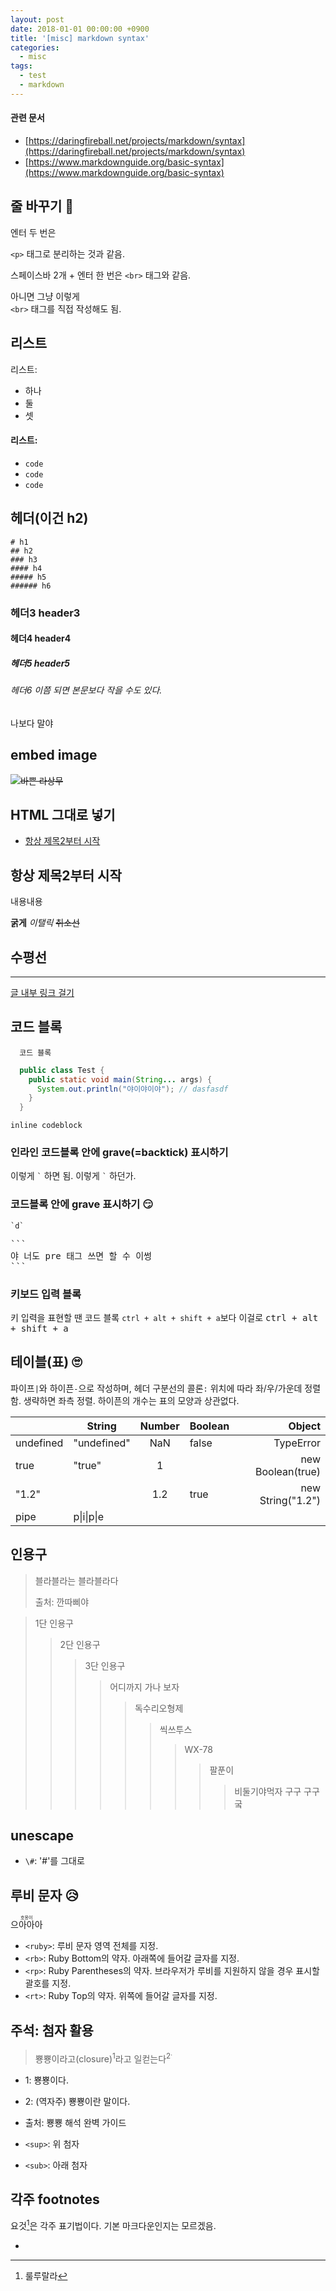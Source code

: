 ```yaml
---
layout: post
date: 2018-01-01 00:00:00 +0900
title: '[misc] markdown syntax'
categories:
  - misc
tags:
  - test
  - markdown
---
```


#### 관련 문서

- [https://daringfireball.net/projects/markdown/syntax](https://daringfireball.net/projects/markdown/syntax)
- [https://www.markdownguide.org/basic-syntax](https://www.markdownguide.org/basic-syntax)

## 줄 바꾸기 🤔

엔터 두 번은

`<p>` 태그로 분리하는 것과 같음.

스페이스바 2개 + 엔터 한 번은
`<br>` 태그와 같음.

아니면 그냥 이렇게<br>
`<br>` 태그를 직접 작성해도 됨.

## 리스트

리스트:
- 하나
- 둘
- 셋

#### 리스트:

- `code`
- `code`
- `code`

## 헤더(이건 h2)

```
# h1
## h2
### h3
#### h4
##### h5
###### h6
```

### 헤더3 header3

#### 헤더4 header4

##### 헤더5 header5

###### 헤더6 이쯤 되면 본문보다 작을 수도 있다.

나보다 말야

## embed image

~~![바쁜 라상무](/images/kakao-ryon-busy.png)~~

## HTML 그대로 넣기

<ul>
  <li><a href="#항상-제목2부터-시작">항상 제목2부터 시작</a></li>
</ul>

## 항상 제목2부터 시작

내용내용

**굵게**
_이탤릭_
~~취소선~~

## 수평선

---

[글 내부 링크 걸기](#항상-제목2부터-시작)

## 코드 블록

```
  코드 블록
```

```java
  public class Test {
    public static void main(String... args) {
      System.out.println("야이야이야"); // dasfasdf
    }
  }
```

`inline codeblock`

### 인라인 코드블록 안에 grave(=backtick) 표시하기

이렇게 ``` ` ``` 하면 됨. 이렇게 <code>\`</code> 하던가.

### 코드블록 안에 grave 표시하기 😏

```
`d`
```

<pre>
```
야 너도 pre 태그 쓰면 할 수 이썽
```
</pre>

### 키보드 입력 블록

키 입력을 표현할 땐 코드 블록 `ctrl + alt + shift + a`보다 이걸로 <kbd>ctrl + alt + shift + a</kbd>

## 테이블(표) 🙄

파이프`|`와 하이픈`-`으로 작성하며, 헤더 구분선의 콜론`:` 위치에 따라 좌/우/가운데 정렬함. 생략하면 좌측 정렬. 하이픈의 개수는 표의 모양과 상관없다.

|                  | String      | Number | Boolean | Object                 |
|:-----------------|-------------|:------:|---------|-----------------------:|
| undefined        | "undefined" | NaN    | false   | TypeError              |
| true             | "true"      | 1      |         | new Boolean(true)      |
| "1.2"            |             | 1.2    | true    | new String("1.2")      |
| pipe             | p\|i\|p\|e  |        |         |                        |

## 인용구

> 블라블라는 블라블라다
>
> 출처: 깐따삐야

> 1단 인용구
>> 2단 인용구
>>> 3단 인용구
>>>> 어디까지 가나 보자
>>>>> 독수리오형제
>>>>>> 씩쓰투스
>>>>>>> WX-78
>>>>>>>> 팔푼이
>>>>>>>>> 비둘기야먹자 구구 구구궄

## unescape

- `\#`: '#'를 그대로

## 루비 문자 😥

<ruby><rb>으아아아</rb><rp>(</rp><rt>호옹이</rt><rp>)</rp></ruby>

- `<ruby>`: 루비 문자 영역 전체를 지정.
- `<rb>`: Ruby Bottom의 약자. 아래쪽에 들어갈 글자를 지정.
- `<rp>`: Ruby Parentheses의 약자. 브라우저가 루비를 지원하지 않을 경우 표시할 괄호를 지정.
- `<rt>`: Ruby Top의 약자. 위쪽에 들어갈 글자를 지정.

## 주석: 첨자 활용

> 뿅뿅이라고(closure)<sup>1</sup>라고 일컫는다<sup>2<sup>.

- 1: 뿅뿅이다.
- 2: (역자주) 뿅뿅이란 말이다.
- 출처: 뿅뿅 해석 완벽 가이드

- `<sup>`: 위 첨자
- `<sub>`: 아래 첨자

## 각주 footnotes

요것[^1]은 각주 표기법이다. 기본 마크다운인지는 모르겠음.

- [^1]: 룰루랄라
